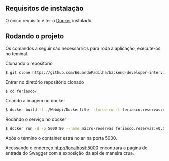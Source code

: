 ## Requisitos de instalação

O único requisito é ter o [Docker](https://www.docker.com/products/docker-desktop) instalado 

## Rodando o projeto

Os comandos a seguir são necessárrios para roda a aplicação, execute-os no teminal.

Clonando o repositório

```sh
$ git clone https://github.com/EduardoPadilha/backend-developer-interview-test.git feriasco
```

Entrar no diretório repositório clonado

```sh
$ cd feriasco/
```

Criando a imagem no docker
```sh
$ docker build -f ./WebApi/Dockerfile --force-rm -t feriasco.reservas:v0.0.2 .
```

Rodando o serviço no docker
```sh
$ docker run -d -p 5000:80 --name micro-reservas feriasco.reservas:v0.0.2
```
Após o término o container estrá no ar na porta 5000.

Acessando o endereço [http://localhost:5000](https://www.google.com) encontrará a página de entrada do Swagger com a exposição da api de maneira crua.